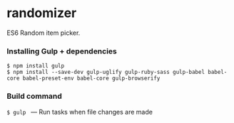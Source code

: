 # randomizer
ES6 Random item picker.

### Installing Gulp + dependencies
```
$ npm install gulp
$ npm install --save-dev gulp-uglify gulp-ruby-sass gulp-babel babel-core babel-preset-env babel-core gulp-browserify
```

### Build command
`$ gulp ` –– Run tasks when file changes are made

